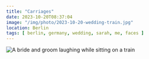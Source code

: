 ```yaml
---
title: "Carriages"
date: 2023-10-20T08:37:04
image: "/img/photo/2023-10-20-wedding-train.jpg"
location: Berlin
tags: [ berlin, germany, wedding, sarah, me, faces ]
---
```


![A bride and groom laughing while sitting on a train](/img/photo/2023-10-20-wedding-train.jpg)
